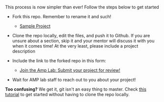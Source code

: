 This process is now simpler than ever! Follow the steps below to get started

* Fork this repo. Remember to rename it and such!
  * [Sample Project](https://github.com/Amp-Lab-at-VT/SampleProject/fork)

* Clone the repo locally, edit the files, and push it to Github. If you are unsure about a section, skip it and your mentor will discuss it with you when it comes time! At the very least, please include a project description

* Include the link to the forked repo in this form:
  * [Join the Amp Lab: Submit your project for review!](https://github.com/Amp-Lab-at-VT/website/issues/new/choose)

* Wait for AMP lab staff to reach out to you about your project!

**Too confusing?** We get it, git isn't an easy thing to master. Check [this tutorial](/beginners_guide) to get started without having to clone the repo locally.
